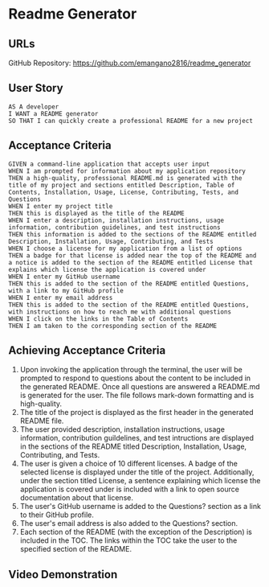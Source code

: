 # Readme Generator

## URLs
GitHub Repository: https://github.com/emangano2816/readme_generator

## User Story
```
AS A developer
I WANT a README generator
SO THAT I can quickly create a professional README for a new project
```

## Acceptance Criteria
```
GIVEN a command-line application that accepts user input
WHEN I am prompted for information about my application repository
THEN a high-quality, professional README.md is generated with the title of my project and sections entitled Description, Table of Contents, Installation, Usage, License, Contributing, Tests, and Questions
WHEN I enter my project title
THEN this is displayed as the title of the README
WHEN I enter a description, installation instructions, usage information, contribution guidelines, and test instructions
THEN this information is added to the sections of the README entitled Description, Installation, Usage, Contributing, and Tests
WHEN I choose a license for my application from a list of options
THEN a badge for that license is added near the top of the README and a notice is added to the section of the README entitled License that explains which license the application is covered under
WHEN I enter my GitHub username
THEN this is added to the section of the README entitled Questions, with a link to my GitHub profile
WHEN I enter my email address
THEN this is added to the section of the README entitled Questions, with instructions on how to reach me with additional questions
WHEN I click on the links in the Table of Contents
THEN I am taken to the corresponding section of the README
```

## Achieving Acceptance Criteria
1. Upon invoking the application through the terminal, the user will be prompted to respond to questions about the content to be included in the generated README. Once all questions are answered a README.md is generated for the user.  The file follows mark-down formatting and is high-quality.
2. The title of the project is displayed as the first header in the generated README file.
3. The user provided description, installation instructions, usage information, contribution guildelines, and test intructions are displayed in the sections of the README titled Description, Installation, Usage, Contributing, and Tests.
4. The user is given a choice of 10 different licenses.  A badge of the selected license is displayed under the title of the project.  Additionally, under the section titled License, a sentence explaining which license the application is covered under is included with a link to open source documentation about that license.
5. The user's GitHub username is added to the Questions? section as a link to their GitHub profile.
6. The user's email address is also added to the Questions? section.
7. Each section of the README (with the exception of the Description) is included in the TOC.  The links within the TOC take the user to the specified section of the README.

## Video Demonstration

